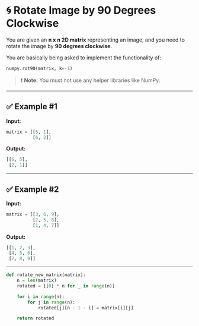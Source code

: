 
# 🌀 Rotate Image by 90 Degrees Clockwise

You are given an **n x n 2D matrix** representing an image, and you need to rotate the image by **90 degrees clockwise**.

You are basically being asked to implement the functionality of:

```python
numpy.rot90(matrix, k=-1)
```

> ❗ **Note:** You must not use any helper libraries like NumPy.

---

## ✅ Example #1

**Input:**

```python
matrix = [[5, 1],
          [6, 2]]
```

**Output:**

```python
[[6, 5],
 [2, 1]]
```

---

## ✅ Example #2

**Input:**

```python
matrix = [[3, 6, 9],
          [2, 5, 8],
          [1, 4, 7]]
```

**Output:**

```python
[[1, 2, 3],
 [4, 5, 6],
 [7, 8, 9]]
```

---



```python
def rotate_new_matrix(matrix):
    n = len(matrix)
    rotated = [[0] * n for _ in range(n)]

    for i in range(n):
        for j in range(n):
            rotated[j][n - 1 - i] = matrix[i][j]

    return rotated
```
